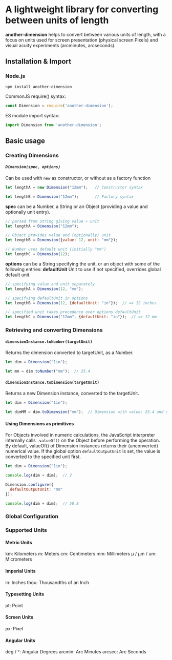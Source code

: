 # A lightweight library for converting between units of length

**another-dimension** helps to convert between various units of length, with a focus on units used for screen presentation (physical screen Pixels) and visual acuity experiments (arcminutes, arcseconds).

## Installation & Import

### Node.js

```
npm install another-dimension
```

CommonJS require() syntax:

```javascript
const Dimension = require('another-dimension');
```

ES module import syntax:

```javascript
import Dimension from 'another-dimension';
```

## Basic usage

### Creating Dimensions

#### *`Dimension(spec, options)`*

Can be used with `new` as constructor, or without as a factory function

```javascript
let lengthA = new Dimension("12mm");   // Constructor syntax

let lengthB = Dimension("12mm");       // Factory syntax
```

**spec** can be a Number, a String or an Object (providing a value and optionally unit entry).

```javascript
// parsed from String giving value + unit
let lengthA = Dimension("12mm");   

// Object provides value and (optionally) unit
let lengthB = Dimension({value: 12, unit: "mm"});

// Number uses default unit (initially "mm")
let lengthC = Dimension(12);       
```

**options** can be a String specifying the unit, or an object with some of the following entries:
**defaultUnit** Unit to use if not specified, overrides global default unit.

```javascript
// specifying value and unit separately
let lengthA = Dimension(12, "mm");   

// specifying defaultUnit in options
let lengthB = Dimension(12, {defaultUnit: "in"});  // => 12 inches

// specified unit takes precedence over options.defaultUnit
let lengthC = Dimension("12mm", {defaultUnit: "in"});  // => 12 mm    
```

### Retrieving and converting Dimensions

#### `dimensionInstance.toNumber(targetUnit)`

Returns the dimension converted to targetUnit, as a Number.

```javascript
let dim = Dimension("1in");

let mm = dim.toNumber("mm");  // 25.4
```

#### `dimensionInstance.toDimension(targetUnit)`

Returns a new Dimension instance, converted to the targetUnit.

```javascript
let dim = Dimension("1in");

let dimMM = dim.toDimension("mm");  // Dimension with value: 25.4 and unit: "mm"
```

#### Using Dimensions as primitives

For Objects involved in numeric calculations, the JavaScript interpreter internally calls `.valueOf()` on the Object before performing the operation. By default, valueOf() of Dimension instances returns their (unconverted) numerical value. If the global option `defaultOutputUnit` is set, the value is converted to the specified unit first.

```javascript
let dim = Dimension("1in");

console.log(dim + dim);  // 2

Dimension.configure({
  defaultOutputUnit: "mm"
});

console.log(dim + dim);  // 50.8
```

### Global Configuration

### Supported Units

#### Metric Units

km: Kilometers
m: Meters
cm: Centimeters
mm: Millimeters
µ / µm / um: Micrometers

#### Imperial Units

in: Inches
thou: Thousandths of an Inch

#### Typesetting Units

pt: Point

#### Screen Units

px: Pixel

#### Angular Units

deg / °: Angular Degrees
arcmin: Arc Minutes
arcsec: Arc Seconds
